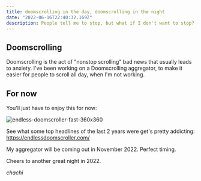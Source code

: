 ```yaml
---
title: doomscrolling in the day, doomscrolling in the night
date: "2022-06-16T22:40:32.169Z"
description: People tell me to stop, but what if I don't want to stop?
---
```


## Doomscrolling 

Doomscrolling is the act of "nonstop scrolling" bad news that usually leads to anxiety. I've been working on a Doomscrolling aggregator, to make it easier for people to scroll all day, when I'm not working.

## For now

You'll just have to enjoy this for now: 

![endless-doomscroller-fast-360x360](https://user-images.githubusercontent.com/20936398/174230363-d5703a3e-99f5-431a-be0f-917ef9948a6e.gif)

See what some top headlines of the last 2 years were get's pretty addicting: https://endlessdoomscroller.com/

My aggregator will be coming out in November 2022. Perfect timing. 

Cheers to another great night in 2022.

_chachi_
